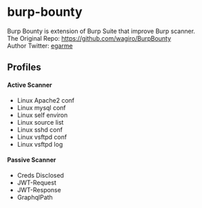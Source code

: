 # burp-bounty
 
Burp Bounty is extension of Burp Suite that improve Burp scanner.<br/>
The Original Repo: https://github.com/wagiro/BurpBounty<br/>
Author Twitter: [egarme](https://twitter.com/egarme)<br/>

## Profiles

#### Active Scanner
* Linux Apache2 conf
* Linux mysql conf
* Linux self environ
* Linux source list
* Linux sshd conf
* Linux vsftpd conf
* Linux vsftpd log

#### Passive Scanner
* Creds Disclosed
* JWT-Request
* JWT-Response
* GraphqlPath

